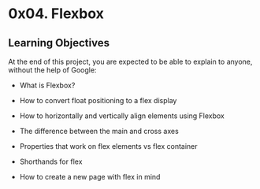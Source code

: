 # 0x04. Flexbox

## Learning Objectives

At the end of this project, you are expected to be able to explain to anyone, without the help of Google:

* What is Flexbox?

* How to convert float positioning to a flex display

* How to horizontally and vertically align elements using Flexbox

* The difference between the main and cross axes

* Properties that work on flex elements vs flex container

* Shorthands for flex

* How to create a new page with flex in mind
